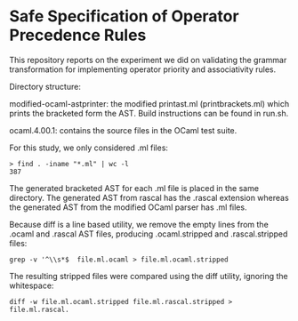 Safe Specification of Operator Precedence Rules
===================================

This repository reports on the experiment we did on validating the grammar transformation
for implementing operator priority and associativity rules. 

Directory structure:

modified-ocaml-astprinter: the modified printast.ml (printbrackets.ml) which prints the bracketed form the 
AST. Build instructions can be found in run.sh.

ocaml.4.00.1: contains the source files in the OCaml test suite. 

For this study, we only considered .ml files:

```
> find . -iname "*.ml" | wc -l
387
```

The generated bracketed AST for each .ml file is placed in the same directory. The generated AST from rascal
has the .rascal extension whereas the generated AST from the modified OCaml parser has .ml files.

Because diff is a line based utility, we remove the empty lines from the .ocaml and .rascal AST files, producing
.ocaml.stripped and .rascal.stripped files:

```
grep -v '^\\s*$  file.ml.ocaml > file.ml.ocaml.stripped
```

The resulting stripped files were compared using the diff utility, ignoring the whitespace:
```
diff -w file.ml.ocaml.stripped file.ml.rascal.stripped > file.ml.rascal.
```
